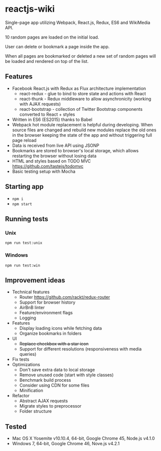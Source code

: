 # reactjs-wiki

Single-page app utilizing Webpack, React.js, Redux, ES6 and WikiMedia API.

10 random pages are loaded on the initial load.

User can delete or bookmark a page inside the app.

When all pages are bookmarked or deleted a new set of random pages will be loaded and rendered on top of the list.

## Features
- Facebook React.js with Redux as Flux architecture implementation
  - react-redux - glue to bind to store state and actions with React
  - react-thunk - Redux middleware to allow asynchronicity (working with AJAX requests)
  - react-bootstrap - collection of Twitter Bootstrap components converted to React + styles
- Written in ES6 (ES2015) thanks to Babel
- Webpack hot module replacement is helpful during developing. When source files are changed and rebuild new modules replace the old ones in the browser keeping the state of the app and without triggering full page reload
- Data is received from live API using JSONP
- Bookmarks are stored to browser's local storage, which allows restarting the browser without losing data
- HTML and styles based on TODO MVC https://github.com/tastejs/todomvc
- Basic testing setup with Mocha

## Starting app
- `npm i`
- `npm start`

## Running tests

### Unix

`npm run test:unix`

### Windows

`npm run test:win`

## Improvement ideas

- Technical features
  - Router https://github.com/rackt/redux-router
  - Support for browser history
  - AirBnB linter
  - Feature/environment flags
  - Logging
- Features
  - Display loading icons while fetching data
  - Organize bookmarks in folders
- UI
  - ~~Replace checkbox with a star icon~~
  - Support for different resolutions (responsiveness with media queries)
- Fix tests
- Optimizations
  - Don't save extra data to local storage
  - Remove unused code (start with style classes)
  - Benchmark build process
  - Consider using CDN for some files
  - Minification
- Refactor
  - Abstract AJAX requests
  - Migrate styles to preprocessor
  - Folder structure

## Tested

- Mac OS X Yosemite v10.10.4, 64-bit, Google Chrome 45, Node.js v4.1.0
- Windows 7, 64-bit, Google Chrome 46, Nove.js v4.2.1
